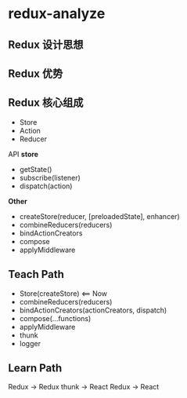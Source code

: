 # redux-analyze

## Redux 设计思想

## Redux 优势

## Redux 核心组成
- Store 
- Action
- Reducer

API
**store**
- getState()
- subscribe(listener)
- dispatch(action)

**Other**
- createStore(reducer, [preloadedState], enhancer)
- combineReducers(reducers)
- bindActionCreators
- compose
- applyMiddleware

## Teach Path
- Store(createStore)   <== Now
- combineReducers(reducers)
- bindActionCreators(actionCreators, dispatch)
- compose(...functions)
- applyMiddleware
- thunk
- logger

## Learn Path
Redux -> Redux thunk -> React Redux -> React


